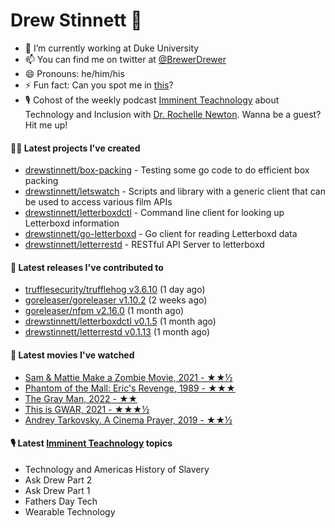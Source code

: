 
# Drew Stinnett 👋

- 🔭 I’m currently working at Duke University
- 📫 You can find me on twitter at [@BrewerDrewer](https://twitter.com/BrewerDrewer)
- 😄 Pronouns: he/him/his
- ⚡ Fun fact: Can you spot me in [this](https://www.youtube.com/watch?v=oL9WnB0qHBA)?
- 🎙 Cohost of the weekly podcast [Imminent Teachnology](https://podcast.imminentteachnology.com/) about Technology and Inclusion with [Dr. Rochelle Newton](https://www.linkedin.com/in/drrochellenewton/). Wanna be a guest? Hit me up!

#### 👨‍💻 Latest projects I've created
- [drewstinnett/box-packing](https://github.com/drewstinnett/box-packing) - Testing some go code to do efficient box packing
- [drewstinnett/letswatch](https://github.com/drewstinnett/letswatch) - Scripts and library with a generic client that can be used to access various film APIs
- [drewstinnett/letterboxdctl](https://github.com/drewstinnett/letterboxdctl) - Command line client for looking up Letterboxd information
- [drewstinnett/go-letterboxd](https://github.com/drewstinnett/go-letterboxd) - Go client for reading Letterboxd data
- [drewstinnett/letterrestd](https://github.com/drewstinnett/letterrestd) - RESTful API Server to letterboxd

#### 🚀 Latest releases I've contributed to
- [trufflesecurity/trufflehog v3.6.10](https://github.com/trufflesecurity/trufflehog/releases/tag/v3.6.10) (1 day ago)
- [goreleaser/goreleaser v1.10.2](https://github.com/goreleaser/goreleaser/releases/tag/v1.10.2) (2 weeks ago)
- [goreleaser/nfpm v2.16.0](https://github.com/goreleaser/nfpm/releases/tag/v2.16.0) (1 month ago)
- [drewstinnett/letterboxdctl v0.1.5](https://github.com/drewstinnett/letterboxdctl/releases/tag/v0.1.5) (1 month ago)
- [drewstinnett/letterrestd v0.1.13](https://github.com/drewstinnett/letterrestd/releases/tag/v0.1.13) (1 month ago)

#### 🍿 Latest movies I've watched
- [Sam &amp; Mattie Make a Zombie Movie, 2021 - ★★½](https://letterboxd.com/mondodrew/film/sam-mattie-make-a-zombie-movie/)
- [Phantom of the Mall: Eric&#39;s Revenge, 1989 - ★★★](https://letterboxd.com/mondodrew/film/phantom-of-the-mall-erics-revenge/)
- [The Gray Man, 2022 - ★★](https://letterboxd.com/mondodrew/film/the-gray-man-2022/)
- [This is GWAR, 2021 - ★★★½](https://letterboxd.com/mondodrew/film/this-is-gwar/)
- [Andrey Tarkovsky. A Cinema Prayer, 2019 - ★★½](https://letterboxd.com/mondodrew/film/andrey-tarkovsky-a-cinema-prayer/)

#### 🎙 Latest [Imminent Teachnology](https://podcast.imminentteachnology.com/) topics
- Technology and Americas History of Slavery
- Ask Drew Part 2
- Ask Drew Part 1
- Fathers Day Tech
- Wearable Technology
